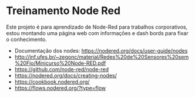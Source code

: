 # Treinamento Node Red
Este projeto é para aprendizado de Node-Red para trabalhos corporativos, estou montando uma página web com informações e dash bords para fixar o conhecimento.
- Documentação dos nodes: https://nodered.org/docs/user-guide/nodes
- http://inf.ufes.br/~zegonc/material/Redes%20de%20Sensores%20sem%20Fio/Minicurso%20Node-RED.pdf
- https://github.com/node-red/node-red
- https://nodered.org/docs/creating-nodes/
- https://cookbook.nodered.org/
- https://flows.nodered.org/?type=flow
